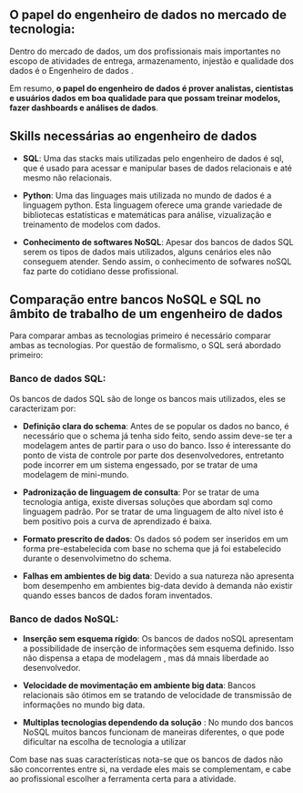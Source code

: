 ## O papel do engenheiro de dados no mercado de tecnologia:

Dentro do mercado de dados, um dos profissionais mais importantes no escopo de atividades de entrega, armazenamento, injestão e qualidade dos dados é o Engenheiro de dados .

Em resumo, **o papel do engenheiro de dados é prover analistas, cientistas e usuários dados em boa qualidade para que possam treinar modelos, fazer dashboards e análises de dados**.

## Skills necessárias ao engenheiro de dados

- **SQL**: Uma das stacks mais utilizadas pelo engenheiro de dados é sql, que é usado para acessar e manipular bases de dados relacionais e até mesmo não relacionais.

- **Python**: Uma das linguages mais utilizada no mundo de dados é a linguagem python. Esta linguagem oferece uma grande variedade de bibliotecas estatísticas e matemáticas para análise, vizualização e treinamento de modelos com dados. 

- **Conhecimento de softwares NoSQL**: Apesar dos bancos de dados SQL serem os tipos de dados mais utilizados, alguns cenários eles não conseguem atender. 
Sendo assim, o conhecimento de sofwares noSQL faz parte do cotidiano desse profissional.

## Comparação entre bancos NoSQL e SQL no âmbito de trabalho de um engenheiro de dados

Para comparar ambas as tecnologias primeiro é necessário comparar ambas as tecnologias. Por questão de formalismo, o SQL será abordado primeiro:

### Banco de dados SQL:

Os bancos de dados SQL são de longe os bancos mais utilizados, eles se caracterizam por:

- **Definição clara do schema**: Antes de se popular os dados no banco, é necessário que o schema já tenha sido feito, sendo assim deve-se ter 
a modelagem antes de partir para o uso do banco. Isso é interessante do ponto de vista de controle por parte dos desenvolvedores, entretanto pode incorrer em 
um sistema engessado, por se tratar de uma modelagem de mini-mundo.

- **Padronização de linguagem de consulta**: Por se tratar de uma tecnologia antiga, existe diversas soluções que abordam sql como linguagem padrão.
Por se tratar de uma linguagem de alto nível isto é bem positivo pois a curva de aprendizado é baixa.

- **Formato prescrito de dados**: Os dados só podem ser inseridos em um forma pre-estabelecida com base no schema que já foi estabelecido durante o desenvolvimetno do schema.

- **Falhas em ambientes de big data**: Devido a sua natureza não apresenta bom desempenho em ambientes big-data devido à demanda não existir quando esses bancos de dados foram 
inventados.

### Banco de dados NoSQL:

- **Inserção sem esquema rígido**: Os bancos de dados noSQL apresentam a possibilidade de inserção de informações sem esquema definido. Isso não dispensa a etapa de modelagem
, mas dá mnais liberdade ao desenvolvedor.

- **Velocidade de movimentação em ambiente big data**: Bancos relacionais são ótimos em se tratando de velocidade de transmissão de informações no mundo big data.

- **Multiplas tecnologias dependendo da solução** : No mundo dos bancos NoSQL muitos bancos funcionam de maneiras diferentes, o que pode dificultar na escolha de tecnologia a utilizar


Com base nas suas características nota-se que os bancos de dados não são concorrentes entre si, na verdade eles mais se complementam, e cabe ao profissional 
escolher a ferramenta certa para a atividade.


